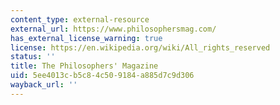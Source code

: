 ```yaml
---
content_type: external-resource
external_url: https://www.philosophersmag.com/
has_external_license_warning: true
license: https://en.wikipedia.org/wiki/All_rights_reserved
status: ''
title: The Philosophers' Magazine
uid: 5ee4013c-b5c8-4c50-9184-a885d7c9d306
wayback_url: ''
---
```

